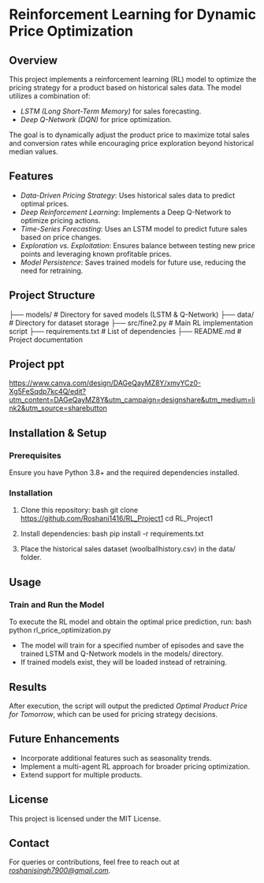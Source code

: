 # Reinforcement Learning for Dynamic Price Optimization

## Overview
This project implements a reinforcement learning (RL) model to optimize the pricing strategy for a product based on historical sales data. The model utilizes a combination of:
- *LSTM (Long Short-Term Memory)* for sales forecasting.
- *Deep Q-Network (DQN)* for price optimization.

The goal is to dynamically adjust the product price to maximize total sales and conversion rates while encouraging price exploration beyond historical median values.

## Features
- *Data-Driven Pricing Strategy*: Uses historical sales data to predict optimal prices.
- *Deep Reinforcement Learning*: Implements a Deep Q-Network to optimize pricing actions.
- *Time-Series Forecasting*: Uses an LSTM model to predict future sales based on price changes.
- *Exploration vs. Exploitation*: Ensures balance between testing new price points and leveraging known profitable prices.
- *Model Persistence*: Saves trained models for future use, reducing the need for retraining.

## Project Structure

├── models/                    # Directory for saved models (LSTM & Q-Network)
├── data/                      # Directory for dataset storage
├── src/fine2.py   # Main RL implementation script
├── requirements.txt           # List of dependencies
├── README.md                  # Project documentation

## Project ppt
https://www.canva.com/design/DAGeQayMZ8Y/xmyYCz0-Xg5FeSqdp7kc4Q/edit?utm_content=DAGeQayMZ8Y&utm_campaign=designshare&utm_medium=link2&utm_source=sharebutton


## Installation & Setup
### Prerequisites
Ensure you have Python 3.8+ and the required dependencies installed.

### Installation
1. Clone this repository:
   bash
   git clone https://github.com/Roshani1416/RL_Project1
   cd RL_Project1
   
2. Install dependencies:
   bash
   pip install -r requirements.txt
   
3. Place the historical sales dataset (woolballhistory.csv) in the data/ folder.

## Usage
### Train and Run the Model
To execute the RL model and obtain the optimal price prediction, run:
bash
python rl_price_optimization.py

- The model will train for a specified number of episodes and save the trained LSTM and Q-Network models in the models/ directory.
- If trained models exist, they will be loaded instead of retraining.

## Results
After execution, the script will output the predicted *Optimal Product Price for Tomorrow*, which can be used for pricing strategy decisions.

## Future Enhancements
- Incorporate additional features such as seasonality trends.
- Implement a multi-agent RL approach for broader pricing optimization.
- Extend support for multiple products.

## License
This project is licensed under the MIT License.

## Contact
For queries or contributions, feel free to reach out at *roshanisingh7900@gmail.com*.

